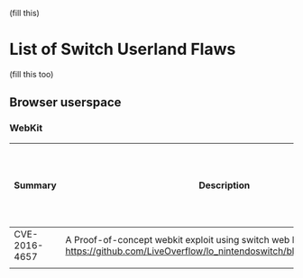 (fill this)

# List of Switch Userland Flaws

(fill this
too)

## Browser userspace

### WebKit

| Summary       | Description                                                                                                                            | Fixed with software update | Newest software update this flaw was checked for | Timeframe this was discovered | Discovered by |
| ------------- | -------------------------------------------------------------------------------------------------------------------------------------- | -------------------------- | ------------------------------------------------ | ----------------------------- | ------------- |
| CVE-2016-4657 | A Proof-of-concept webkit exploit using switch web browser : <https://github.com/LiveOverflow/lo_nintendoswitch/blob/master/poc1.html> | None                       | 2.0.0                                            | 04/03/17                      | ???           |
|               |                                                                                                                                        |                            |                                                  |                               |               |
